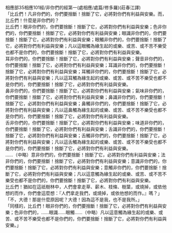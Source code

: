相應部35相應101經/非你們的經第一(處相應/處篇/修多羅)(莊春江譯)  
「比丘們！凡非你們的，你們要捨斷！捨斷了它，必將對你們有利益與安樂。而，比丘們！什麼是非你們的？  
比丘們！眼非你們的，你們要捨斷！捨斷了它，必將對你們有利益與安樂；色非你們的，你們要捨斷！捨斷了它，必將對你們有利益與安樂；眼識非你們的，你們要捨斷！捨斷了它，必將對你們有利益與安樂；眼觸非你們的，你們要捨斷！捨斷了它，必將對你們有利益與安樂；凡以這眼觸為緣生起的或樂、或苦、或不苦不樂受也都不是你們的，你們要捨斷！捨斷了它，必將對你們有利益與安樂。  
耳非你們的，你們要捨斷！捨斷了它，必將對你們有利益與安樂；聲音非你們的，你們要捨斷！捨斷了它，必將對你們有利益與安樂；耳識非你們的，你們要捨斷！捨斷了它，必將對你們有利益與安樂；耳觸非你們的，你們要捨斷！捨斷了它，必將對你們有利益與安樂；凡以這耳觸為緣生起的或樂、或苦、或不苦不樂受也都不是你們的，你們要捨斷！捨斷了它，必將對你們有利益與安樂。  
鼻非你們的，你們要捨斷！捨斷了它，必將對你們有利益與安樂；氣味非你們的，你們要捨斷！捨斷了它，必將對你們有利益與安樂；鼻識非你們的，你們要捨斷！捨斷了它，必將對你們有利益與安樂；鼻觸非你們的，你們要捨斷！捨斷了它，必將對你們有利益與安樂；凡以這鼻觸為緣生起的或樂、或苦、或不苦不樂受也都不是你們的，你們要捨斷！捨斷了它，必將對你們有利益與安樂。  
舌非你們的，你們要捨斷！捨斷了它，必將對你們有利益與安樂；味道非你們的，你們要捨斷！捨斷了它，必將對你們有利益與安樂；舌識非你們的，你們要捨斷！捨斷了它，必將對你們有利益與安樂；舌觸非你們的，你們要捨斷！捨斷了它，必將對你們有利益與安樂；凡以這舌觸為緣生起的或樂、或苦、或不苦不樂受也都不是你們的，你們要捨斷！捨斷了它，必將對你們有利益與安樂。  
……（中略）意非你們的，你們要捨斷！捨斷了它，必將對你們有利益與安樂；法非你們的，你們要捨斷！捨斷了它，必將對你們有利益與安樂；意識非你們的，你們要捨斷！捨斷了它，必將對你們有利益與安樂；意觸非你們的，你們要捨斷！捨斷了它，必將對你們有利益與安樂；凡以這意觸為緣生起的或樂、或苦、或不苦不樂受也都不是你們的，你們要捨斷！捨斷了它，必將對你們有利益與安樂。  
比丘們！猶如在這祇樹林中，人們會拿走草、薪木、枝條、樹葉，或燒掉，或依他想的而作，你們會這麼想：『人們拿走我們，或燒掉，或依他想的而作。』嗎？」  
「不，大德！那是什麼原因呢？大德！因為這不是我，也不是我所。」  
「同樣的，比丘們！眼非你們的，你們要捨斷！捨斷了它，必將對你們有利益與安樂；色非你們的，……眼識……眼觸……（中略）凡以這意觸為緣生起的或樂、或苦、或不苦不樂受也都不是你們的，你們要捨斷！捨斷了它，必將對你們有利益與安樂。」  
  
  
